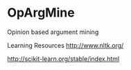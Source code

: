 # OpArgMine
Opinion based argument mining


Learning Resources
http://www.nltk.org/

http://scikit-learn.org/stable/index.html

